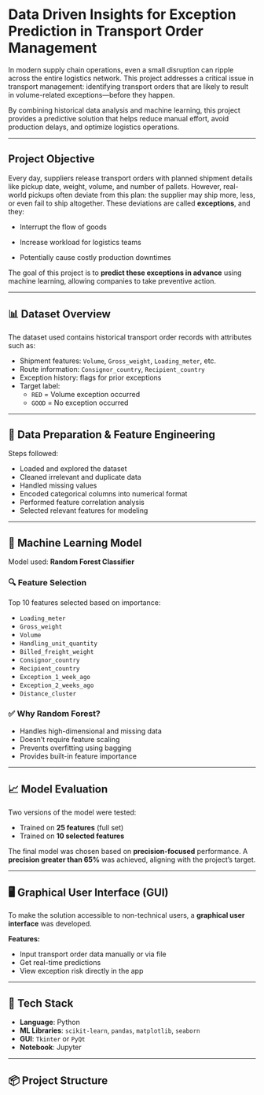 # Data Driven Insights for Exception Prediction in Transport Order Management
In modern supply chain operations, even a small disruption can ripple across the entire logistics network. This project addresses a critical issue in transport management: identifying transport orders that are likely to result in volume-related exceptions—before they happen.

By combining historical data analysis and machine learning, this project provides a predictive solution that helps reduce manual effort, avoid production delays, and optimize logistics operations.

---

## Project Objective

Every day, suppliers release transport orders with planned shipment details like pickup date, weight, volume, and number of pallets. However, real-world pickups often deviate from this plan: the supplier may ship more, less, or even fail to ship altogether. These deviations are called **exceptions**, and they:

- Interrupt the flow of goods

- Increase workload for logistics teams

- Potentially cause costly production downtimes

The goal of this project is to **predict these exceptions in advance** using machine learning, allowing companies to take preventive action.

---

## 📊 Dataset Overview

The dataset used contains historical transport order records with attributes such as:

- Shipment features: `Volume`, `Gross_weight`, `Loading_meter`, etc.
- Route information: `Consignor_country`, `Recipient_country`
- Exception history: flags for prior exceptions
- Target label:  
  - `RED` = Volume exception occurred  
  - `GOOD` = No exception occurred

---

## 🧹 Data Preparation & Feature Engineering

Steps followed:
- Loaded and explored the dataset
- Cleaned irrelevant and duplicate data
- Handled missing values
- Encoded categorical columns into numerical format
- Performed feature correlation analysis
- Selected relevant features for modeling

---

## 🤖 Machine Learning Model

Model used: **Random Forest Classifier**

### 🔍 Feature Selection
Top 10 features selected based on importance:
- `Loading_meter`
- `Gross_weight`
- `Volume`
- `Handling_unit_quantity`
- `Billed_freight_weight`
- `Consignor_country`
- `Recipient_country`
- `Exception_1_week_ago`
- `Exception_2_weeks_ago`
- `Distance_cluster`

### ✅ Why Random Forest?
- Handles high-dimensional and missing data
- Doesn’t require feature scaling
- Prevents overfitting using bagging
- Provides built-in feature importance

---

## 📈 Model Evaluation

Two versions of the model were tested:
- Trained on **25 features** (full set)
- Trained on **10 selected features**

The final model was chosen based on **precision-focused** performance. A **precision greater than 65%** was achieved, aligning with the project’s target.

---

## 🖥️ Graphical User Interface (GUI)

To make the solution accessible to non-technical users, a **graphical user interface** was developed.

**Features:**
- Input transport order data manually or via file
- Get real-time predictions
- View exception risk directly in the app

---

## 🧰 Tech Stack

- **Language**: Python  
- **ML Libraries**: `scikit-learn`, `pandas`, `matplotlib`, `seaborn`  
- **GUI**: `Tkinter` or `PyQt`  
- **Notebook**: Jupyter

---

## 📦 Project Structure

